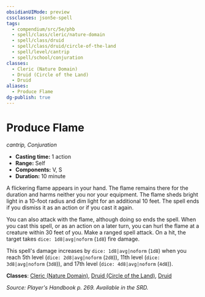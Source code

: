 ```yaml
---
obsidianUIMode: preview
cssclasses: json5e-spell
tags:
  - compendium/src/5e/phb
  - spell/class/cleric/nature-domain
  - spell/class/druid
  - spell/class/druid/circle-of-the-land
  - spell/level/cantrip
  - spell/school/conjuration
classes:
  - Cleric (Nature Domain)
  - Druid (Circle of the Land)
  - Druid
aliases:
  - Produce Flame
dg-publish: true
---
```

# Produce Flame
*cantrip, Conjuration*  

- **Casting time:** 1 action
- **Range:** Self
- **Components:** V, S
- **Duration:** 10 minute

A flickering flame appears in your hand. The flame remains there for the duration and harms neither you nor your equipment. The flame sheds bright light in a 10-foot radius and dim light for an additional 10 feet. The spell ends if you dismiss it as an action or if you cast it again.

You can also attack with the flame, although doing so ends the spell. When you cast this spell, or as an action on a later turn, you can hurl the flame at a creature within 30 feet of you. Make a ranged spell attack. On a hit, the target takes `dice: 1d8|avg|noform` (`1d8`) fire damage.

This spell's damage increases by `dice: 1d8|avg|noform` (`1d8`) when you reach 5th level (`dice: 2d8|avg|noform` (`2d8`)), 11th level (`dice: 3d8|avg|noform` (`3d8`)), and 17th level (`dice: 4d8|avg|noform` (`4d8`)).

**Classes**: [Cleric (Nature Domain)](/Admin/CLI/classes/cleric-nature-domain.md), [Druid (Circle of the Land)](/Admin/CLI/classes/druid-circle-of-the-land.md), [Druid](/Admin/CLI/classes/druid.md)

*Source: Player's Handbook p. 269. Available in the SRD.*
